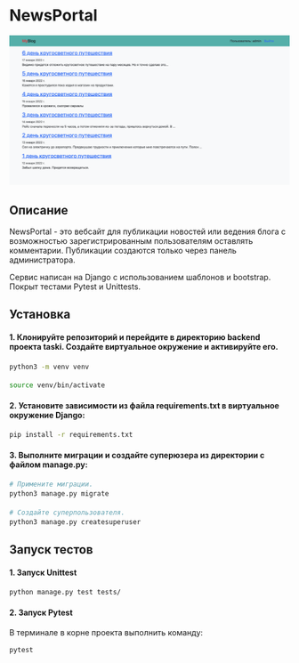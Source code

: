 # NewsPortal

![alt preview](main.png)

## Описание

NewsPortal - это вебсайт для публикации новостей или ведения блога с возможностью зарегистрированным пользователям оставлять комментарии. Публикации создаются только через панель администратора.

Сервис написан на Django с использованием шаблонов и bootstrap. Покрыт тестами Pytest и Unittests.

## Установка

#### 1. Клонируйте репозиторий и перейдите в директорию backend проекта taski. Создайте виртуальное окружение и активируйте его.
```bash
python3 -m venv venv

source venv/bin/activate
```

#### 2. Установите зависимости из файла requirements.txt в виртуальное окружение Django:
```bash
pip install -r requirements.txt
```

#### 3. Выполните миграции и создайте суперюзера из директории с файлом manage.py:
```bash
# Примените миграции.
python3 manage.py migrate

# Создайте суперпользователя.
python3 manage.py createsuperuser
```

##  Запуск тестов

#### 1. Запуск Unittest

```bash
python manage.py test tests/
```

#### 2. Запуск Pytest

В терминале в корне проекта выполнить команду:
```bash
pytest
```